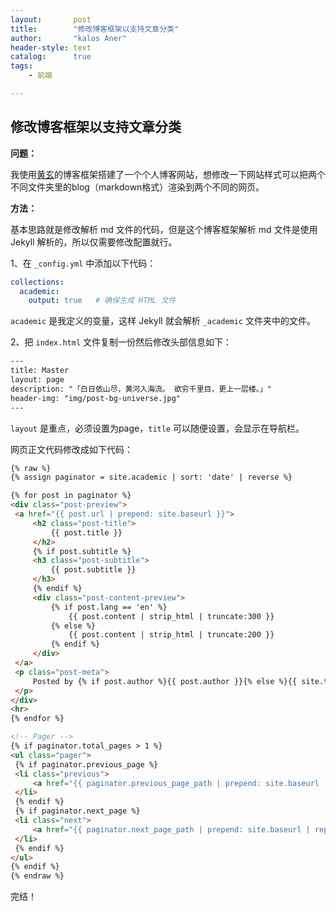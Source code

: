 ```yaml
---
layout:       post
title:        "修改博客框架以支持文章分类"
author:       "kalos Aner"
header-style: text
catalog:      true
tags:
    - 前端

---
```


## 修改博客框架以支持文章分类

**问题：**

我使用[黄玄](https://github.com/Huxpro/huxpro.github.io)的博客框架搭建了一个个人博客网站，想修改一下网站样式可以把两个不同文件夹里的blog（markdown格式）渲染到两个不同的网页。

**方法：**

基本思路就是修改解析 md 文件的代码，但是这个博客框架解析 md 文件是使用 Jekyll 解析的，所以仅需要修改配置就行。

1、在 `_config.yml` 中添加以下代码：

```yml
collections:
  academic:
    output: true   # 确保生成 HTML 文件
```

`academic` 是我定义的变量，这样 Jekyll 就会解析 `_academic` 文件夹中的文件。

2、把 `index.html` 文件复制一份然后修改头部信息如下：

```html
---
title: Master
layout: page
description: "「白日依山尽，黄河入海流。 欲穷千里目，更上一层楼。」"
header-img: "img/post-bg-universe.jpg"
---
```

`layout` 是重点，必须设置为page，`title` 可以随便设置，会显示在导航栏。

网页正文代码修改成如下代码：

```html
{% raw %}
{% assign paginator = site.academic | sort: 'date' | reverse %}

{% for post in paginator %}
<div class="post-preview">
 <a href="{{ post.url | prepend: site.baseurl }}">
     <h2 class="post-title">
         {{ post.title }}
     </h2>
     {% if post.subtitle %}
     <h3 class="post-subtitle">
         {{ post.subtitle }}
     </h3>
     {% endif %}
     <div class="post-content-preview">
         {% if post.lang == 'en' %}
             {{ post.content | strip_html | truncate:300 }}
         {% else %}
             {{ post.content | strip_html | truncate:200 }}
         {% endif %}
     </div>
 </a>
 <p class="post-meta">
     Posted by {% if post.author %}{{ post.author }}{% else %}{{ site.title }}{% endif %} on {{ post.date | date: "%B %-d, %Y" }}
 </p>
</div>
<hr>
{% endfor %}

<!-- Pager -->
{% if paginator.total_pages > 1 %}
<ul class="pager">
 {% if paginator.previous_page %}
 <li class="previous">
     <a href="{{ paginator.previous_page_path | prepend: site.baseurl | replace: '//', '/' }}">&larr; Newer Posts</a>
 </li>
 {% endif %}
 {% if paginator.next_page %}
 <li class="next">
     <a href="{{ paginator.next_page_path | prepend: site.baseurl | replace: '//', '/' }}">Older Posts &rarr;</a>
 </li>
 {% endif %}
</ul>
{% endif %}
{% endraw %}
```

完结！
